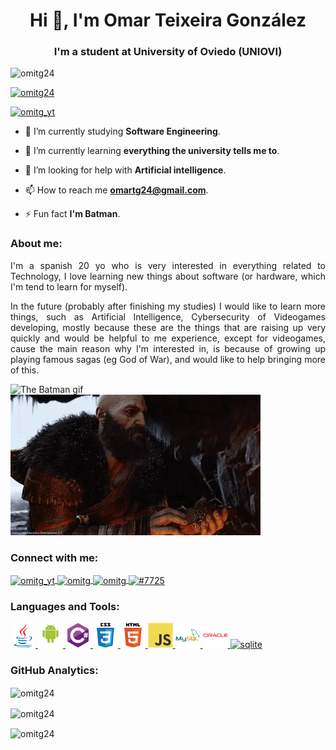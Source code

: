 <h1 align="center">Hi 👋, I'm Omar Teixeira González</h1>
<h3 align="center">I'm a student at University of Oviedo (UNIOVI)</h3>

<p align="left"> <img src="https://komarev.com/ghpvc/?username=omitg24&label=Profile%20views&color=0e75b6&style=flat" alt="omitg24" /> </p>

<p align="left"> <a href="https://github.com/ryo-ma/github-profile-trophy"><img src="https://github-profile-trophy.vercel.app/?username=Omitg24&theme=onedark&no-frame=false&no-bg=true&margin-w=4" alt="omitg24" /></a> </p>

<p align="left"> <a href="https://twitter.com/omitg_yt" target="blank"><img src="https://img.shields.io/twitter/follow/omitg_yt?logo=twitter&style=for-the-badge" alt="omitg_yt" /></a> </p>

- 🔭 I’m currently studying **Software Engineering**.

- 🌱 I’m currently learning **everything the university tells me to**.

- 🤝 I’m looking for help with **Artificial intelligence**.

- 📫 How to reach me **omartg24@gmail.com**.

- ⚡ Fun fact **I'm Batman**.

<h3 align="left">About me:</h3>
<p align="justify">
I'm a spanish 20 yo who is very interested in everything related to Technology, I love learning new things about software (or hardware, which I'm tend to learn for myself).
</p>
<p align="justify">
In the future (probably after finishing my studies) I would like to learn more things, such as Artificial Intelligence, Cybersecurity of Videogames developing, mostly because these are the things that are raising up very quickly and would be helpful to me experience, except for videogames, cause the main reason why I'm interested in, is because of growing up playing famous sagas (eg God of War), and would like to help bringing more of this.
</p>
<p align="justify">
  <img src="Multimedia/the_batman.gif" alt="The Batman gif" width="400">
  <img src="Multimedia/god_of_war.gif" alt="God of War gif" width="400">
</p>

<h3 align="left">Connect with me:</h3>
<p align="left">
  <a href="https://twitter.com/omitg_yt" target="blank">
    <img align="center" src="https://raw.githubusercontent.com/rahuldkjain/github-profile-readme-generator/master/src/images/icons/Social/twitter.svg" alt="omitg_yt" height="30" width="40" />
  </a>
  <a href="https://stackoverflow.com/users/omitg" target="blank">
    <img align="center" src="https://raw.githubusercontent.com/rahuldkjain/github-profile-readme-generator/master/src/images/icons/Social/stack-overflow.svg" alt="omitg" height="30" width="40" />
  </a>
  <a href="https://www.youtube.com/c/omitg" target="blank">
    <img align="center" src="https://raw.githubusercontent.com/rahuldkjain/github-profile-readme-generator/master/src/images/icons/Social/youtube.svg" alt="omitg" height="30" width="40" />
  </a>
  <a href="https://discord.gg/#7725" target="blank">
    <img align="center" src="https://raw.githubusercontent.com/rahuldkjain/github-profile-readme-generator/master/src/images/icons/Social/discord.svg" alt="#7725" height="30" width="40" />
  </a>
</p>

<h3 align="left">Languages and Tools:</h3>
<p align="left"> 
  <a href="https://www.java.com" target="_blank" rel="noreferrer">
    <img src="https://raw.githubusercontent.com/devicons/devicon/master/icons/java/java-original.svg" alt="java" width="40" height="40"/>
  </a>
  <a href="https://developer.android.com" target="_blank" rel="noreferrer">
    <img src="https://raw.githubusercontent.com/devicons/devicon/master/icons/android/android-original-wordmark.svg" alt="android" width="40" height="40"/>
  </a>
  <a href="https://www.w3schools.com/cs/" target="_blank" rel="noreferrer">
    <img src="https://raw.githubusercontent.com/devicons/devicon/master/icons/csharp/csharp-original.svg" alt="csharp" width="40" height="40"/>
  </a>
  <a href="https://www.w3schools.com/css/" target="_blank" rel="noreferrer"> 
    <img src="https://raw.githubusercontent.com/devicons/devicon/master/icons/css3/css3-original-wordmark.svg" alt="css3" width="40" height="40"/>
  </a>
  <a href="https://www.w3.org/html/" target="_blank" rel="noreferrer">
  <img src="https://raw.githubusercontent.com/devicons/devicon/master/icons/html5/html5-original-wordmark.svg" alt="html5" width="40" height="40"/>
  </a>  
  <a href="https://developer.mozilla.org/en-US/docs/Web/JavaScript" target="_blank" rel="noreferrer">
    <img src="https://raw.githubusercontent.com/devicons/devicon/master/icons/javascript/javascript-original.svg" alt="javascript" width="40" height="40"/>
  </a>
  <a href="https://www.mysql.com/" target="_blank" rel="noreferrer">
    <img src="https://raw.githubusercontent.com/devicons/devicon/master/icons/mysql/mysql-original-wordmark.svg" alt="mysql" width="40" height="40"/>
  </a>
  <a href="https://www.oracle.com/" target="_blank" rel="noreferrer">
    <img src="https://raw.githubusercontent.com/devicons/devicon/master/icons/oracle/oracle-original.svg" alt="oracle" width="40" height="40"/>
  </a>
  <a href="https://www.sqlite.org/" target="_blank" rel="noreferrer">
    <img src="https://www.vectorlogo.zone/logos/sqlite/sqlite-icon.svg" alt="sqlite" width="40" height="40"/>
  </a> 
</p>

<h3 align="left">GitHub Analytics:</h3>
<p>
  <img align="center" src="https://github-readme-stats.vercel.app/api?username=Omitg24&theme=dark&hide_border=false&include_all_commits=true&count_private=true" alt="omitg24" />
</p>

<p>
  <img align="center" src="https://github-readme-streak-stats.herokuapp.com/?user=Omitg24&theme=dark&hide_border=false" alt="omitg24" />
</p>

<p>
  <img align="center" src="https://github-readme-stats.vercel.app/api/top-langs/?username=Omitg24&theme=dark&hide_border=false&include_all_commits=true&count_private=true&layout=compact" alt="omitg24" />
</p>